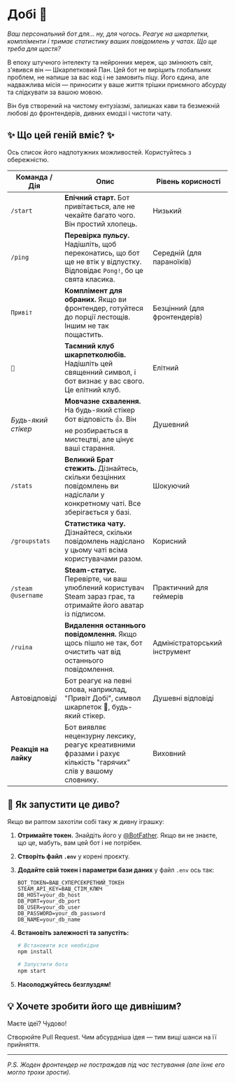 # Добі 🧦

*Ваш персональний бот для... ну, для чогось. Реагує на шкарпетки, компліменти і тримає статистику ваших повідомлень у чатах. Що ще треба для щастя?*

В епоху штучного інтелекту та нейронних мереж, що змінюють світ, з'явився він — Шкарпетковий Пан. Цей бот не вирішить глобальних проблем, не напише за вас код і не замовить піцу. Його єдина, але надважлива місія — приносити у ваше життя трішки приємного абсурду та слідкувати за вашою мовою.

Він був створений на чистому ентузіазмі, залишках кави та безмежній любові до фронтендерів, дивних емодзі і чистоти чату.

## ✨ Що цей геній вміє? ✨

Ось список його надпотужних можливостей. Користуйтесь з обережністю.

| Команда / Дія          | Опис                                                                                         | Рівень корисності               |
|-----------------------|----------------------------------------------------------------------------------------------|--------------------------------|
| `/start`              | **Епічний старт.** Бот привітається, але не чекайте багато чого. Він простий хлопець.        | Низький                        |
| `/ping`               | **Перевірка пульсу.** Надішліть, щоб переконатись, що бот ще не втік у відпустку. Відповідає `Pong!`, бо це свята класика. | Середній (для параноїків)       |
| `Привіт`              | **Комплімент для обраних.** Якщо ви фронтендер, готуйтеся до порції лестощів. Іншим не так пощастить. | Безцінний (для фронтендерів)   |
| `🧦`                  | **Таємний клуб шкарпетколюбів.** Надішліть цей священний символ, і бот визнає у вас свого. Це елітний клуб. | Елітний                        |
| *Будь-який стікер*    | **Мовчазне схвалення.** На будь-який стікер бот відповість 👍. Він не розбирається в мистецтві, але цінує ваші старання. | Душевний                       |
| `/stats`              | **Великий Брат стежить.** Дізнайтесь, скільки безцінних повідомлень ви надіслали у конкретному чаті. Все зберігається у базі. | Шокуючий                      |
| `/groupstats`         | **Статистика чату.** Дізнайтеся, скільки повідомлень надіслано у цьому чаті всіма користувачами разом. | Корисний                      |
| `/steam @username`    | **Steam-статус.** Перевірте, чи ваш улюблений користувач Steam зараз грає, та отримайте його аватар із підписом. | Практичний для геймерів        |
| `/ruina`              | **Видалення останнього повідомлення.** Якщо щось пішло не так, бот очистить чат від останнього повідомлення. | Адміністраторський інструмент  |
| Автовідповіді         | Бот реагує на певні слова, наприклад, "Привіт Добі", символ шкарпеток 🧦, будь-який стікер. | Душевні відповіді              |
| **Реакція на лайку**  | Бот виявляє нецензурну лексику, реагує креативними фразами і рахує кількість "гарячих" слів у вашому словнику. | Виховний                      |

## 🚀 Як запустити це диво?

Якщо ви раптом захотіли собі таку ж дивну іграшку:

1.  **Отримайте токен.** Знайдіть його у [@BotFather](https://t.me/BotFather). Якщо ви не знаєте, що це, мабуть, вам цей бот і не потрібен.  
2.  **Створіть файл `.env`** у корені проєкту.  
3.  **Додайте свій токен і параметри бази даних** у файл `.env` ось так:  

    ```env
    BOT_TOKEN=ВАШ_СУПЕРСЕКРЕТНИЙ_ТОКЕН
    STEAM_API_KEY=ВАШ_СТІМ_КЛЮЧ
    DB_HOST=your_db_host
    DB_PORT=your_db_port
    DB_USER=your_db_user
    DB_PASSWORD=your_db_password
    DB_NAME=your_db_name
    ```

4.  **Встановіть залежності та запустіть:**

    ```bash
    # Встановити все необхідне
    npm install

    # Запустити бота
    npm start
    ```

5.  **Насолоджуйтесь безглуздям!**

## 💡 Хочете зробити його ще дивнішим?

Маєте ідеї? Чудово!

Створюйте Pull Request. Чим абсурдніша ідея — тим вищі шанси на її прийняття.

---

*P.S. Жоден фронтендер не постраждав під час тестування (але їхнє его могло трохи зрости).*
